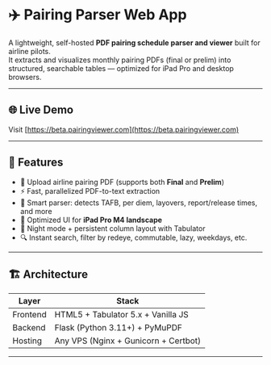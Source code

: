 # ✈️ Pairing Parser Web App

A lightweight, self-hosted **PDF pairing schedule parser and viewer** built for airline pilots.  
It extracts and visualizes monthly pairing PDFs (final or prelim) into structured, searchable tables — optimized for iPad Pro and desktop browsers.

---

## 🌐 Live Demo

Visit [https://beta.pairingviewer.com](https://beta.pairingviewer.com)

---

## 🚀 Features

- 📄 Upload airline pairing PDF (supports both **Final** and **Prelim**)
- ⚡ Fast, parallelized PDF-to-text extraction
- 🧠 Smart parser: detects TAFB, per diem, layovers, report/release times, and more
- 📱 Optimized UI for **iPad Pro M4 landscape**
- 🌙 Night mode + persistent column layout with Tabulator
- 🔍 Instant search, filter by redeye, commutable, lazy, weekdays, etc.

---

## 🏗️ Architecture

| Layer | Stack |
|-------|--------|
| Frontend | HTML5 + Tabulator 5.x + Vanilla JS |
| Backend | Flask (Python 3.11+) + PyMuPDF |
| Hosting | Any VPS (Nginx + Gunicorn + Certbot) |

---
